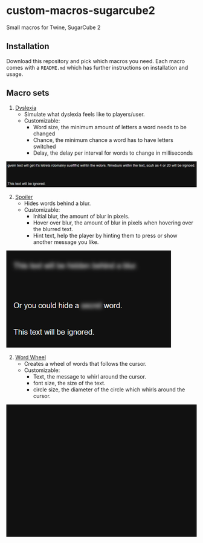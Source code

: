 # custom-macros-sugarcube2

Small macros for Twine, SugarCube 2

## Installation

Download this repository and pick which macros you need. Each macro comes with a `README.md` which has further instructions on installation and usage.

## Macro sets

1. [Dyslexia](./Dyslexia)  
    - Simulate what dyslexia feels like to players/user.  
    - Customizable:
        - Word size, the minimum amount of letters a word needs to be changed
        - Chance, the minimum chance a word has to have letters switched
        - Delay, the delay per interval for words to change in milliseconds
        
![Dyslexia example](./Resources/Gif/example1.gif)

2. [Spoiler](./Spoiler)
    - Hides words behind a blur.
    - Customizable:
        - Initial blur, the amount of blur in pixels.
        - Hover over blur, the amount of blur in pixels when hovering over the blurred text.
        - Hint text, help the player by hinting them to press or show another message you like.

![Spoiler example](/Resources/Gif/example1a.gif)

2. [Word Wheel](./WordWheel)
    - Creates a wheel of words that follows the cursor.
    - Customizable:
        - Text, the message to whirl around the cursor.
        - font size, the size of the text.
        - circle size, the diameter of the circle which whirls around the cursor.

![Spoiler example](/Resources/Gif/example1b.gif)

